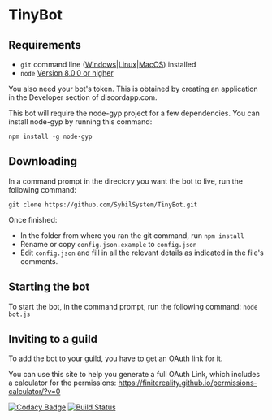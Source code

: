# TinyBot

## Requirements

- `git` command line ([Windows](https://git-scm.com/download/win)|[Linux](https://git-scm.com/book/en/v2/Getting-Started-Installing-Git)|[MacOS](https://git-scm.com/download/mac)) installed
- `node` [Version 8.0.0 or higher](https://nodejs.org)

You also need your bot's token. This is obtained by creating an application in the Developer section of discordapp.com.

This bot will require the node-gyp project for a few dependencies. You can install node-gyp by running this command:

`npm install -g node-gyp`

## Downloading

In a command prompt in the directory you want the bot to live, run the following command:

`git clone https://github.com/SybilSystem/TinyBot.git`

Once finished:

- In the folder from where you ran the git command, run `npm install`
- Rename or copy `config.json.example` to `config.json`
- Edit `config.json` and fill in all the relevant details as indicated in the file's comments.

## Starting the bot

To start the bot, in the command prompt, run the following command: `node bot.js`

## Inviting to a guild

To add the bot to your guild, you have to get an OAuth link for it.

You can use this site to help you generate a full OAuth Link, which includes a calculator for the permissions: <https://finitereality.github.io/permissions-calculator/?v=0>

[![Codacy Badge](https://api.codacy.com/project/badge/Grade/e5a623175e8d4f0d8c0f2d791f5af2fb)](https://www.codacy.com/app/SybilSystem/TinyBot?utm_source=github.com&amp;utm_medium=referral&amp;utm_content=SybilSystem/TinyBot&amp;utm_campaign=Badge_Grade) [![Build Status](https://travis-ci.org/SybilSystem/TinyBot.svg?branch=master)](https://travis-ci.org/SybilSystem/TinyBot)

